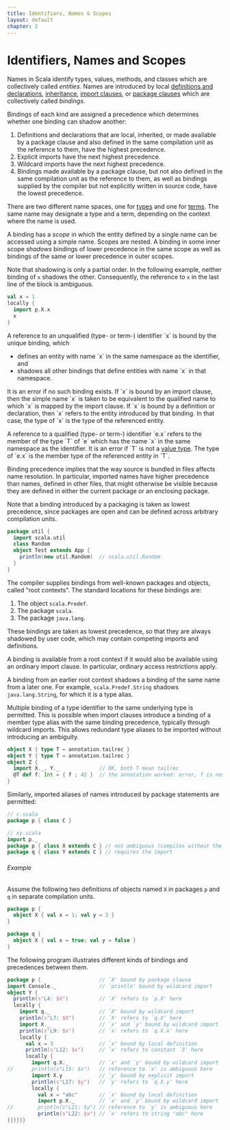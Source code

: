 ```yaml
---
title: Identifiers, Names & Scopes
layout: default
chapter: 2
---
```


# Identifiers, Names and Scopes

Names in Scala identify types, values, methods, and classes which are
collectively called _entities_. Names are introduced by local
[definitions and declarations](04-basic-declarations-and-definitions.html#basic-declarations-and-definitions),
[inheritance](05-classes-and-objects.html#class-members),
[import clauses](04-basic-declarations-and-definitions.html#import-clauses), or
[package clauses](09-top-level-definitions.html#packagings)
which are collectively called _bindings_.

Bindings of each kind are assigned a precedence which determines
whether one binding can shadow another:

1. Definitions and declarations that are local, inherited, or made
   available by a package clause and also defined in the same compilation unit
   as the reference to them, have the highest precedence.
1. Explicit imports have the next highest precedence.
1. Wildcard imports have the next highest precedence.
1. Bindings made available by a package clause, but not also defined in the
   same compilation unit as the reference to them, as well as bindings
   supplied by the compiler but not explicitly written in source code,
   have the lowest precedence.

There are two different name spaces, one for [types](03-types.html#types)
and one for [terms](06-expressions.html#expressions). The same name may designate a
type and a term, depending on the context where the name is used.

A binding has a _scope_ in which the entity defined by a single
name can be accessed using a simple name. Scopes are nested.  A binding
in some inner scope _shadows_ bindings of lower precedence in the
same scope as well as bindings of the same or lower precedence in outer
scopes.

Note that shadowing is only a partial order. In the following example,
neither binding of `x` shadows the other. Consequently, the
reference to `x` in the last line of the block is ambiguous.

```scala
val x = 1
locally {
  import p.X.x
  x
}
```

A reference to an unqualified (type- or term-) identifier ´x´ is bound
by the unique binding, which

- defines an entity with name ´x´ in the same namespace as the identifier, and
- shadows all other bindings that define entities with name ´x´ in that
  namespace.

It is an error if no such binding exists.  If ´x´ is bound by an
import clause, then the simple name ´x´ is taken to be equivalent to
the qualified name to which ´x´ is mapped by the import clause. If ´x´
is bound by a definition or declaration, then ´x´ refers to the entity
introduced by that binding. In that case, the type of ´x´ is the type
of the referenced entity.

A reference to a qualified (type- or term-) identifier ´e.x´ refers to
the member of the type ´T´ of ´e´ which has the name ´x´ in the same
namespace as the identifier. It is an error if ´T´ is not a [value type](03-types.html#value-types).
The type of ´e.x´ is the member type of the referenced entity in ´T´.

Binding precedence implies that the way source is bundled in files affects name resolution.
In particular, imported names have higher precedence than names, defined in other files,
that might otherwise be visible because they are defined in
either the current package or an enclosing package.

Note that a binding introduced by a packaging is taken as lowest precedence,
since packages are open and can be defined across arbitrary compilation units.

```scala
package util {
  import scala.util
  class Random
  object Test extends App {
    println(new util.Random)  // scala.util.Random
  }
}
```

The compiler supplies bindings from well-known packages and objects, called "root contexts".
The standard locations for these bindings are:

1. The object `scala.Predef`.
1. The package `scala`.
1. The package `java.lang`.

These bindings are taken as lowest precedence, so that they are always shadowed
by user code, which may contain competing imports and definitions.

A binding is available from a root context if it would also be available
using an ordinary import clause. In particular, ordinary access restrictions apply.

A binding from an earlier root context shadows a binding of the same name from a later one.
For example, `scala.Predef.String` shadows `java.lang.String`, for which it is a type alias.

Multiple binding of a type identifier to the same underlying type is permitted.
This is possible when import clauses introduce a binding of a member type alias
with the same binding precedence, typically through wildcard imports.
This allows redundant type aliases to be imported without introducing an ambiguity.

```scala
object X { type T = annotation.tailrec }
object Y { type T = annotation.tailrec }
object Z {
  import X._, Y._             // OK, both T mean tailrec
  @T def f: Int = { f ; 42 }  // the annotation worked: error, f is not tail recursive
}
```

Similarly, imported aliases of names introduced by package statements are permitted:

```scala
// c.scala
package p { class C }

// xy.scala
import p._
package p { class X extends C } // not ambiguous (compiles without the import)
package q { class Y extends C } // requires the import
```
###### Example

Assume the following two definitions of objects named `X` in packages `p` and `q`
in separate compilation units.

```scala
package p {
  object X { val x = 1; val y = 2 }
}

package q {
  object X { val x = true; val y = false }
}
```

The following program illustrates different kinds of bindings and
precedences between them.

```scala
package p {                   // `X' bound by package clause
import Console._              // `println' bound by wildcard import
object Y {
  println(s"L4: $X")          // `X' refers to `p.X' here
  locally {
    import q._                // `X' bound by wildcard import
    println(s"L7: $X")        // `X' refers to `q.X' here
    import X._                // `x' and `y' bound by wildcard import
    println(s"L9: $x")        // `x' refers to `q.X.x' here
    locally {
      val x = 3               // `x' bound by local definition
      println(s"L12: $x")     // `x' refers to constant `3' here
      locally {
        import q.X._          // `x' and `y' bound by wildcard import
//      println(s"L15: $x")   // reference to `x' is ambiguous here
        import X.y            // `y' bound by explicit import
        println(s"L17: $y")   // `y' refers to `q.X.y' here
        locally {
          val x = "abc"       // `x' bound by local definition
          import p.X._        // `x' and `y' bound by wildcard import
//        println(s"L21: $y") // reference to `y' is ambiguous here
          println(s"L22: $x") // `x' refers to string "abc" here
}}}}}}
```
